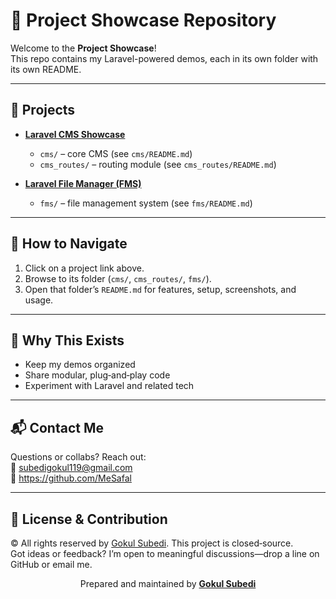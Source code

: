 # 🚀 Project Showcase Repository

Welcome to the **Project Showcase**!  
This repo contains my Laravel-powered demos, each in its own folder with its own README.

---

## 📂 Projects

- **[Laravel CMS Showcase](https://github.com/MeSafal/laravel_cms)**  
  - `cms/` – core CMS (see `cms/README.md`)  
  - `cms_routes/` – routing module (see `cms_routes/README.md`)  

- **[Laravel File Manager (FMS)](https://github.com/MeSafal/laravel_filemanager)**  
  - `fms/` – file management system (see `fms/README.md`)  

---

## 📌 How to Navigate

1. Click on a project link above.  
2. Browse to its folder (`cms/`, `cms_routes/`, `fms/`).  
3. Open that folder’s `README.md` for features, setup, screenshots, and usage.  

---

## 🧠 Why This Exists

- Keep my demos organized  
- Share modular, plug‑and‑play code  
- Experiment with Laravel and related tech  

---

## 📬 Contact Me

Questions or collabs? Reach out:  
📧 subedigokul119@gmail.com  
🔗 https://github.com/MeSafal  

---

## 🤝 License & Contribution

© All rights reserved by [Gokul Subedi](https://github.com/mesafal). This project is closed‑source.  
Got ideas or feedback? I’m open to meaningful discussions—drop a line on GitHub or email me.

<sub><p align="center">Prepared and maintained by <a href="https://github.com/MeSafal"><strong>Gokul Subedi</strong></a></p></sub>
